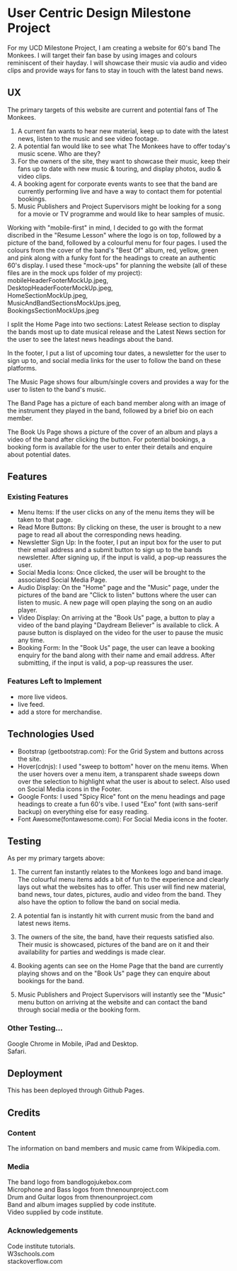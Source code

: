 # User Centric Design Milestone Project
For my UCD Milestone Project, I am creating a website for 60's band The Monkees.  I will target their fan base 
by using images and colours reminiscent of their hayday.  I will showcase their music via audio 
and video clips and provide ways for fans to stay in touch with the latest band news.

## UX
The primary targets of this website are current and potential fans of The Monkees. 

1. A current fan wants to hear new material, keep up to date with the latest news, listen to the music and see video footage.
2. A potential fan would like to see what The Monkees have to offer today's music scene. Who are they?
3. For the owners of the site, they want to showcase their music, keep their fans up to date with new music & touring, and display photos, audio & video clips.
4. A booking agent for corporate events wants to see that the band are currently performing live and have a way to contact them for potential bookings.
5. Music Publishers and Project Supervisors might be looking for a song for a movie or TV programme and would like to hear samples of music.

Working with "mobile-first" in mind, I decided to go with the format discribed in the "Resume Lesson" where the logo is on top, followed by a picture of the band, followed by a colourful menu for four pages. 
I used the colours from the cover of the band's "Best Of" album, red, yellow, green and pink along with a funky font for the headings to create an authentic 60's display.
I used these "mock-ups" for planning the website (all of these files are in the mock ups folder of my project): 
mobileHeaderFooterMockUp.jpeg,  
DesktopHeaderFooterMockUp.jpeg,  
HomeSectionMockUp.jpeg,  
MusicAndBandSectionsMockUps.jpeg,  
BookingsSectionMockUps.jpeg 

I split the Home Page into two sections: Latest Release section to display the bands most up to date musical release and the Latest News section for the user to see the latest news headings about the band.

In the footer, I put a list of upcoming tour dates, a newsletter for the user to sign up to, and social media links for the user to follow the band on these platforms. 

The Music Page shows four album/single covers and provides a way for the user to listen to the band's music. 

The Band Page has a picture of each band member along with an image of the instrument they played in the band, followed by a brief bio on each member. 

The Book Us Page shows a picture of the cover of an album and plays a video of the band after clicking the button. For potential bookings, a booking form is available for the user to enter their details and enquire about potential dates. 

## Features
### Existing Features
- Menu Items: If the user clicks on any of the menu items they will be taken to that page.
- Read More Buttons: By clicking on these, the user is brought to a new page to read all about the corresponding news heading.
- Newsletter Sign Up: In the footer, I put an input box for the user to put their email address and a submit button to sign up to the bands newsletter. After signing up, if the input is valid, a pop-up reassures the user.
- Social Media Icons: Once clicked, the user will be brought to the associated Social Media Page.
- Audio Display: On the "Home" page and the "Music" page, under the pictures of the band are "Click to listen" buttons where the user can listen to music. A new page will open playing the song on an audio player.
- Video Display: On arriving at the "Book Us" page, a button to play a video of the band playing "Daydream Believer" is available to click. A pause button is displayed on the video for the user to pause the music any time.
- Booking Form: In the "Book Us" page, the user can leave a booking enquiry for the band along with their name and email address. After submitting, if the input is valid, a pop-up reassures the user. 

### Features Left to Implement
- more live videos.
- live feed.
- add a store for merchandise.

## Technologies Used
- Bootstrap (getbootstrap.com): For the Grid System and buttons across the site.
- Hover(cdnjs): I used "sweep to bottom" hover on the menu items.  When the user hovers over a menu item, a transparent shade sweeps down over the selection to highlight what the user is about to select.  Also used on Social Media icons in the Footer.
- Google Fonts: I used "Spicy Rice" font on the menu headings and page headings to create a fun 60's vibe.  I used "Exo" font (with sans-serif backup) on everything else for easy reading.
- Font Awesome(fontawesome.com): For Social Media icons in the footer.

## Testing
As per my primary targets above:

1. The current fan instantly relates to the Monkees logo and band image. The colourful menu items adds a bit of fun to the experience and clearly lays out what the websites has to offer.
 This user will find new material, band news, tour dates, pictures, audio and video from the band. They also have the option to follow the band on social media.

2. A potential fan is instantly hit with current music from the band and latest news items. 

3. The owners of the site, the band, have their requests satisfied also.  Their music is showcased, pictures of the band are on it and their availability for parties and weddings is made clear.

4. Booking agents can see on the Home Page that the band are currently playing shows and on the "Book Us" page they can enquire about bookings for the band.

5. Music Publishers and Project Supervisors will instantly see the "Music" menu button on arriving at the website and can contact the band through social media or the booking form.

### Other Testing...

Google Chrome in Mobile, iPad and Desktop.  
Safari.  

## Deployment
This has been deployed through Github Pages.
## Credits
### Content
The information on band members and music came from Wikipedia.com.

### Media
The band logo from bandlogojukebox.com  
Microphone and Bass logos from thnenounproject.com  
Drum and Guitar logos from thnenounproject.com  
Band and album images supplied by code institute.  
Video supplied by code institute.

### Acknowledgements
Code institute tutorials.  
W3schools.com  
stackoverflow.com
